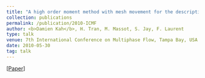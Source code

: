 ```yaml
---
title: "A high order moment method with mesh movement for the description of a polydisperse evaporating spray"
collection: publications
permalink: /publication/2010-ICMF
author: <b>Damien Kah</b>, H. Tran, M. Massot, S. Jay, F. Laurent
type: talk
venue: 7th International Conference on Multiphase Flow, Tampa Bay, USA
date: 2010-05-30
tag: talk
---
```


[[Paper](https://ufdc.ufl.edu/UF00102023/00001/36x)]
<br>
<br>

